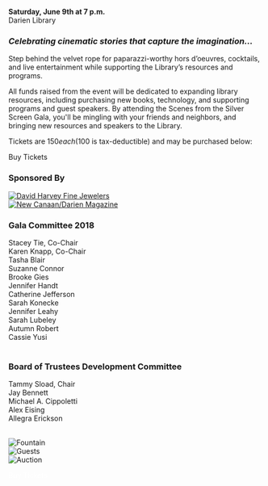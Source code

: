 <div class="row margin-bottom">
<div class="col-md-8">

<strong>Saturday, June 9th at 7 p.m.</strong><br />
Darien Library

### _Celebrating cinematic stories that capture the imagination…_

Step behind the velvet rope for paparazzi-worthy hors d’oeuvres, cocktails, and live entertainment while supporting the Library’s resources and programs.

All funds raised from the event will be dedicated to expanding library resources, including purchasing new books, technology, and supporting programs and guest speakers. By attending the Scenes from the Silver Screen Gala, you'll be mingling with your friends and neighbors, and bringing new resources and speakers to the Library.

Tickets are $150 each ($100 is tax-deductible) and may be purchased below:

<a href="#tickets" class="btn-u btn-u-lg btn-u-primary" style="text-decoration: none;">Buy Tickets</a>

<div class="margin-bottom-30"></div>


### Sponsored By

<div class="row">
<div class="col-md-3">
<a href="https://dar.to/2oiJ8Jd"><img class="img-responsive center-block" src="/uploads/departments/mallory/play/david_harvey_logo.png" alt="David Harvey Fine Jewelers" /></a>
<br />
</div>
<div class="col-md-3">
<a href="https://dar.to/2oiCt1G"><img class="img-responsive center-block" src="/uploads/departments/mallory/play/moffly_logo.jpg" alt="New Canaan/Darien Magazine" /></a>
<br />
</div>
<div class="col-md-3">

</div>
</div> 

<div class="row">
<div class="col-md-5">

### Gala Committee 2018 
Stacey Tie, Co-Chair<br />
Karen Knapp, Co-Chair<br />
Tasha Blair<br />
Suzanne Connor <br />
Brooke Gies<br />
Jennifer Handt<br />
Catherine Jefferson<br />
Sarah Konecke<br />
Jennifer Leahy<br />
Sarah Lubeley<br />
Autumn Robert<br />
Cassie Yusi<br />
<br />
</div>
<div class="col-md-7">

### Board of Trustees Development Committee
Tammy Sload, Chair<br />
Jay Bennett<br />
Michael A. Cippoletti<br />
Alex Eising<br />
Allegra Erickson<br />
</div>
</div>

<br />

</div>
<div class="col-md-4">

<img class="img-responsive center-block" src="/uploads/departments/mallory/play/2017_gala_shot_01.jpg" alt="Fountain" />
<br />
<img class="img-responsive center-block" src="/uploads/departments/mallory/play/2017_gala_shot_02.jpg" alt="Guests" />
<br />
<img class="img-responsive center-block" src="/uploads/departments/mallory/play/2017_gala_shot_03.jpg" alt="Auction" />
<br />

</div>
</div>

<a name="tickets" style="color:#fff;">Buy Tickets</a>

<div id="bbox-root"></div>

<script type="text/javascript">

window.bboxInit = function () {

bbox.showForm('e50505fa-e52a-4afe-822a-3dc1ca1bfcbf');

};

(function () {

var e = document.createElement('script'); e.async = true;

e.src = 'https://bbox.blackbaudhosting.com/webforms/bbox-min.js';

document.getElementsByTagName('head')[0].appendChild(e);

} ());

</script>


</div>

</div>